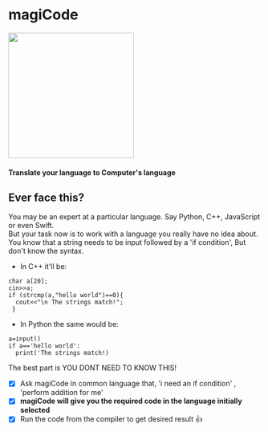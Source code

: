 # magiCode
<img src="https://github.com/Anandsure/magicodee/blob/master/templates/magiCode.png" data-canonical-src="https://github.com/Anandsure/magiCode/blob/master/templates/magiCode.png" width="250" height="250" /></br>

#### Translate your language to Computer's language
## Ever face this?
You may be an expert at a particular language. Say Python, C++, JavaScript or even Swift.</br> 
But your task now is to work with a language you really have no idea about.</br>
You know that a string needs to be input followed by a 'if condition', But don't know the syntax.</br>
- In C++ it'll be:
``` 
char a[20];
cin>>a;
if (strcmp(a,"hello world")==0){
  cout<<"\n The strings match!";
 } 
```
- In Python the same would be:
```
a=input()
if a=='hello world':
  print('The strings match!)
```
The best part is YOU DONT NEED TO KNOW THIS!</br>
- [X] Ask magiCode in common language that, 'i need an if condition' , 'perform addition for me' </br>
- [X] **magiCode will give you the required code in the language initially selected**</br>
- [X] Run the code from the compiler to get desired result :+1: </br>
